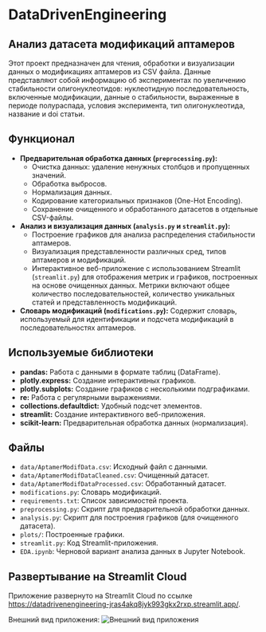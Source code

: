 # DataDrivenEngineering

## Анализ датасета модификаций аптамеров
Этот проект предназначен для чтения, обработки и визуализации данных о модификациях аптамеров из CSV файла. Данные представляют собой информацию об экспериментах по увеличению стабильности олигонуклеотидов: нуклеотидную последовательность, включенные модификации, данные о стабильности, выраженные в периоде полураспада, условия эксперимента, тип олигонуклеотида, название и doi статьи.

## Функционал

* **Предварительная обработка данных (`preprocessing.py`):**
    * Очистка данных: удаление ненужных столбцов и пропущенных значений.
    * Обработка выбросов.
    * Нормализация данных.
    * Кодирование категориальных признаков (One-Hot Encoding).
    * Сохранение очищенного и обработанного датасетов в отдельные CSV-файлы.
* **Анализ и визуализация данных (`analysis.py` и `streamlit.py`):**
    * Построение графиков для анализа распределения стабильности аптамеров.
    * Визуализация представленности различных сред, типов аптамеров и модификаций.
    * Интерактивное веб-приложение с использованием Streamlit (`streamlit.py`) для отображения метрик и графиков, построенных на основе очищенных данных. Метрики включают общее количество последовательностей, количество уникальных статей и представленность модификаций.
* **Словарь модификаций (`modifications.py`):** Содержит словарь, используемый для идентификации и подсчета модификаций в последовательностях аптамеров.


## Используемые библиотеки
*   **pandas:** Работа с данными в формате таблиц (DataFrame).
*   **plotly.express:** Создание интерактивных графиков.
*   **plotly.subplots:** Создание графиков с несколькими подграфиками.
*   **re:** Работа с регулярными выражениями.
*   **collections.defaultdict:** Удобный подсчет элементов.
*   **streamlit:**  Создание интерактивного веб-приложения.
*   **scikit-learn:**  Предварительная обработка данных (нормализация).


## Файлы
*   `data/AptamerModifData.csv`: Исходный файл с данными.
*   `data/AptamerModifDataCleaned.csv`: Очищенный датасет.
*   `data/AptamerModifDataProcessed.csv`: Обработанный датасет.
*   `modifications.py`: Словарь модификаций.
*   `requirements.txt`: Список зависимостей проекта.
*   `preprocessing.py`: Скрипт для предварительной обработки данных.
*   `analysis.py`: Скрипт для построения графиков (для очищенного датасета).
*   `plots/`: Построенные графики.
*   `streamlit.py`: Код Streamlit-приложения.
*   `EDA.ipynb`: Черновой вариант анализа данных в Jupyter Notebook.

##  Развертывание на Streamlit Cloud

Приложение развернуто на Streamlit Cloud по ссылке https://datadrivenengineering-jras4akq8jyk993gkx2rxp.streamlit.app/.

Внешний вид приложения:
![Внешний вид приложения](https://https://github.com/Oglogot/DataDrivenEngineering/blob/main/plots/Dashboard.png)
